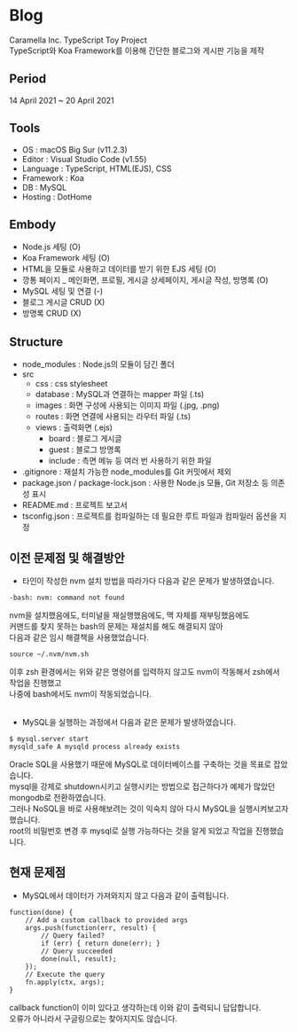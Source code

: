 # Blog
Caramella Inc. TypeScript Toy Project  
TypeScript와 Koa Framework를 이용해 간단한 블로그와 게시판 기능을 제작

## Period
14 April 2021 ~ 20 April 2021  

## Tools
- OS : macOS Big Sur (v11.2.3)
- Editor : Visual Studio Code (v1.55)
- Language : TypeScript, HTML(EJS), CSS
- Framework : Koa
- DB : MySQL
- Hosting : DotHome

## Embody
- Node.js 세팅 (O)
- Koa Framework 세팅 (O)
- HTML을 모듈로 사용하고 데이터를 받기 위한 EJS 세팅 (O)
- 깡통 페이지 _ 메인화면, 프로필, 게시글 상세페이지, 게시글 작성, 방명록 (O)
- MySQL 세팅 및 연결 (-)
- 블로그 게시글 CRUD (X)
- 방명록 CRUD (X)

## Structure
- node_modules : Node.js의 모듈이 담긴 폴더  
- src  
    - css : css stylesheet  
    - database : MySQL과 연결하는 mapper 파일 (.ts)  
    - images : 화면 구성에 사용되는 이미지 파일 (.jpg, .png)  
    - routes : 화면 연결에 사용되는 라우터 파일 (.ts)  
    - views : 출력화면 (.ejs)  
        - board : 블로그 게시글  
        - guest : 블로그 방명록  
        - include : 측면 메뉴 등 여러 번 사용하기 위한 파일  
- .gitignore : 재설치 가능한 node_modules를 Git 커밋에서 제외  
- package.json / package-lock.json : 사용한 Node.js 모듈, Git 저장소 등 의존성 표시  
- README.md : 프로젝트 보고서  
- tsconfig.json : 프로젝트를 컴파일하는 데 필요한 루트 파일과 컴파일러 옵션을 지정  

## 이전 문제점 및 해결방안
- 타인이 작성한 nvm 설치 방법을 따라가다 다음과 같은 문제가 발생하였습니다.
```
-bash: nvm: command not found  
```
nvm을 설치했음에도, 터미널을 재실행했음에도, 맥 자체를 재부팅했음에도  
커맨드를 찾지 못하는 bash의 문제는 재설치를 해도 해결되지 않아  
다음과 같은 임시 해결책을 사용했었습니다.
```
source ~/.nvm/nvm.sh
```
이후 zsh 환경에서는 위와 같은 명령어를 입력하지 않고도 nvm이 작동해서 zsh에서 작업을 진행했고  
나중에 bash에서도 nvm이 작동되었습니다.  
<br />

- MySQL을 실행하는 과정에서 다음과 같은 문제가 발생하였습니다.
```
$ mysql.server start
mysqld_safe A mysqld process already exists
```
Oracle SQL을 사용했기 때문에 MySQL로 데이터베이스를 구축하는 것을 목표로 잡았습니다.  
mysql을 강제로 shutdown시키고 실행시키는 방법으로 접근하다가 예제가 많았던 mongodb로 전환하였습니다.    
그러나 NoSQL을 바로 사용해보려는 것이 익숙치 않아 다시 MySQL을 실행시켜보고자 했습니다.  
root의 비밀번호 변경 후 mysql로 실행 가능하다는 것을 알게 되었고 작업을 진행했습니다.


## 현재 문제점
- MySQL에서 데이터가 가져와지지 않고 다음과 같이 출력됩니다.  
```
function(done) {  
    // Add a custom callback to provided args   
    args.push(function(err, result) {  
        // Query failed?  
        if (err) { return done(err); }  
        // Query succeeded  
        done(null, result);  
    });  
    // Execute the query  
    fn.apply(ctx, args);  
}  
```
callback function이 이미 있다고 생각하는데 이와 같이 출력되니 답답합니다.  
오류가 아니라서 구글링으로는 찾아지지도 않습니다.
